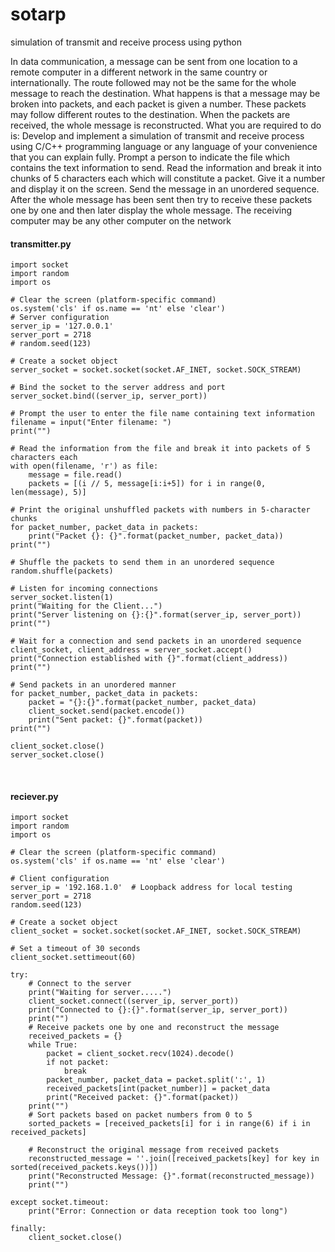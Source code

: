 # sotarp
simulation of transmit and receive process using python
<p>
In data communication, a message can be sent from one location to a remote computer in a
different network in the same country or internationally. The route followed may not be the same
for the whole message to reach the destination.
What happens is that a message may be broken into packets, and each packet is given a number.
These packets may follow different routes to the destination. When the packets are received, the
whole message is reconstructed.
What you are required to do is:
Develop and implement a simulation of transmit and receive process using C/C++
programming language or any language of your convenience that you can explain fully.
Prompt a person to indicate the file which contains the text information to send. Read the
information and break it into chunks of 5 characters each which will constitute a packet. Give it a
number and display it on the screen. Send the message in an unordered sequence. After the
whole message has been sent then try to receive these packets one by one and then later display
the whole message. The receiving computer may be any other computer on the network
</p>

<h4>
transmitter.py
</h4>

```
import socket
import random
import os

# Clear the screen (platform-specific command)
os.system('cls' if os.name == 'nt' else 'clear')
# Server configuration
server_ip = '127.0.0.1' 
server_port = 2718
# random.seed(123)

# Create a socket object
server_socket = socket.socket(socket.AF_INET, socket.SOCK_STREAM)

# Bind the socket to the server address and port
server_socket.bind((server_ip, server_port))

# Prompt the user to enter the file name containing text information
filename = input("Enter filename: ")
print("")

# Read the information from the file and break it into packets of 5 characters each
with open(filename, 'r') as file:
    message = file.read()
    packets = [(i // 5, message[i:i+5]) for i in range(0, len(message), 5)]

# Print the original unshuffled packets with numbers in 5-character chunks
for packet_number, packet_data in packets:
    print("Packet {}: {}".format(packet_number, packet_data))
print("")

# Shuffle the packets to send them in an unordered sequence
random.shuffle(packets)

# Listen for incoming connections
server_socket.listen(1)
print("Waiting for the Client...")
print("Server listening on {}:{}".format(server_ip, server_port))
print("")

# Wait for a connection and send packets in an unordered sequence
client_socket, client_address = server_socket.accept()
print("Connection established with {}".format(client_address))
print("")

# Send packets in an unordered manner
for packet_number, packet_data in packets:
    packet = "{}:{}".format(packet_number, packet_data)
    client_socket.send(packet.encode())
    print("Sent packet: {}".format(packet))
print("")

client_socket.close()
server_socket.close()

```
<br>
<h4>
reciever.py
</h4>

```
import socket
import random
import os

# Clear the screen (platform-specific command)
os.system('cls' if os.name == 'nt' else 'clear')

# Client configuration
server_ip = '192.168.1.0'  # Loopback address for local testing
server_port = 2718
random.seed(123)

# Create a socket object
client_socket = socket.socket(socket.AF_INET, socket.SOCK_STREAM)

# Set a timeout of 30 seconds
client_socket.settimeout(60)

try:
    # Connect to the server
    print("Waiting for server.....")
    client_socket.connect((server_ip, server_port))
    print("Connected to {}:{}".format(server_ip, server_port))
    print("")
    # Receive packets one by one and reconstruct the message
    received_packets = {}
    while True:
        packet = client_socket.recv(1024).decode()
        if not packet:
            break
        packet_number, packet_data = packet.split(':', 1)
        received_packets[int(packet_number)] = packet_data
        print("Received packet: {}".format(packet))
    print("")
    # Sort packets based on packet numbers from 0 to 5
    sorted_packets = [received_packets[i] for i in range(6) if i in received_packets]

    # Reconstruct the original message from received packets
    reconstructed_message = ''.join([received_packets[key] for key in sorted(received_packets.keys())])
    print("Reconstructed Message: {}".format(reconstructed_message))
    print("")

except socket.timeout:
    print("Error: Connection or data reception took too long")

finally:
    client_socket.close()

```
